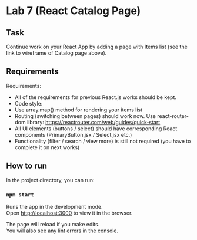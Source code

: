# Lab 7 (React Catalog Page)
## Task
Continue work on your React App by adding a page with Items list (see the link to wireframe of Catalog page above).

## Requirements
Requirements:
 - All of the requirements for previous React.js works should be kept.
 -  Code style:
  - Use array.map() method for rendering your items list
  - Routing (switching between pages) should work now. Use react-router-dom library: https://reactrouter.com/web/guides/quick-start
  - All UI elements (buttons / select) should have corresponding React components (PrimaryButton.jsx / Select.jsx  etc.)
 - Functionality (filter / search / view more) is still not required (you have to complete it on next works)
## How to run

In the project directory, you can run:

### `npm start`

Runs the app in the development mode.\
Open [http://localhost:3000](http://localhost:3000) to view it in the browser.

The page will reload if you make edits.\
You will also see any lint errors in the console.

